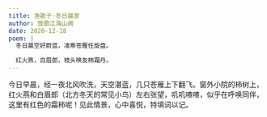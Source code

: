 ```yaml
---
title: 渔歌子·冬日晨景
author: 放歌江海山阙
date: 2020-12-18
poem: |
  冬日晨空好蔚蓝，凌寒苍雁任旋盘。

  红火燕，白眉郎，枝头唤友柿霜丹。
---
```


今日早晨，经一夜北风吹洗，天空湛蓝，几只苍雁上下翻飞。窗外小院的柿树上，红火燕和白眉郎（北方冬天的常见小鸟）左右张望，叽叽喳喳，似乎在呼唤同伴，这里有红色的霜柿呢！见此情景，心中喜悦，特填词以记。
